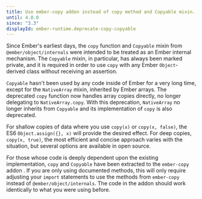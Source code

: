 ```yaml
---
title: Use ember-copy addon instead of copy method and Copyable mixin.
until: 4.0.0
since: "3.3"
displayId: ember-runtime.deprecate-copy-copyable
---
```



Since Ember's earliest days, the `copy` function and `Copyable` mixin from `@ember/object/internals` were intended to be treated as an Ember internal mechanism. The `Copyable` mixin, in particular, has always been marked private, and it is required in order to use `copy` with any Ember `Object`-derived class without receiving an assertion. 

`Copyable` hasn't been used by any code inside of Ember for a very long time, except for the `NativeArray` mixin, inherited by Ember arrays. The deprecated `copy` function now handles array copies directly, no longer delegating to `NativeArray.copy`. With this deprecation, `NativeArray` no longer inherits from `Copyable` and its implementation of `copy` is also deprecated.

For shallow copies of data where you use `copy(x)` or `copy(x, false)`, the ES6 `Object.assign({}, x)` will provide the desired effect. For deep copies, `copy(x, true)`, the most efficient and concise approach varies with the situation, but several options are available in open source.

For those whose code is deeply dependent upon the existing implementation,  `copy` and `Copyable`  have been extracted to the `ember-copy` addon . If you are only using documented methods, this will only require adjusting your `import` statements to use the methods from  `ember-copy` instead of `@ember/object/internals`. The code in the addon should work identically to what you were using before.
